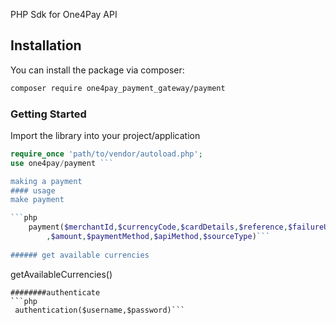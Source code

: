 
PHP Sdk for One4Pay API
## Installation

You can install the package via composer:

```bash
composer require one4pay_payment_gateway/payment
```

### Getting Started
Import the library into your project/application
```php
require_once 'path/to/vendor/autoload.php';
use one4pay/payment ```

making a payment
#### usage 
make payment

```php
    payment($merchantId,$currencyCode,$cardDetails,$reference,$failureUrl,$returnUrl,$originatingApplicationName
        ,$amount,$paymentMethod,$apiMethod,$sourceType)```
        
###### get available currencies
```
getAvailableCurrencies()
```
########authenticate
```php
 authentication($username,$password)```
